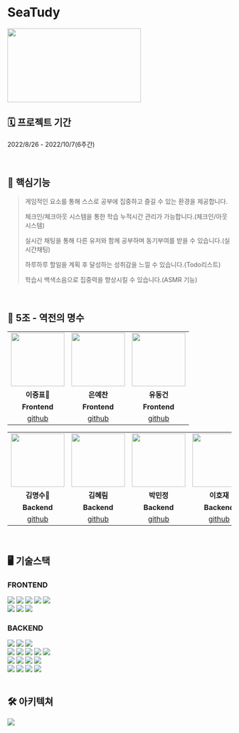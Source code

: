 # SeaTudy


<img src="https://springblog.s3.ap-northeast-2.amazonaws.com/954x528.png" width="300" height="166">

<br>

## 🗓 프로젝트 기간
2022/8/26 - 2022/10/7(6주간)

<br>

## 📌 핵심기능

> 게임적인 요소를 통해 스스로 공부에 집중하고 즐길 수 있는 환경을 제공합니다.
>
> 체크인/체크아웃 시스템을 통한 학습 누적시간 관리가 가능합니다.(체크인/아웃 시스템)
>
> 실시간 채팅을 통해 다른 유저와 함께 공부하며 동기부여를 받을 수 있습니다.(실시간채팅)
>
> 하루하루 할일을 계획 후 달성하는 성취감을 느낄 수 있습니다.(Todo리스트)
>
> 학습시 백색소음으로 집중력을 향상시킬 수 있습니다.(ASMR 기능)

<br>

## 👥 5조 - 역전의 명수
<table>
<tr>
    <td align="center"><a href="https://github.com/leejpsd" target='_blank'>
    <img src="https://springblog.s3.ap-northeast-2.amazonaws.com/jungpyo.png" width="120" height="120"></a></td>
    <td align="center"><a href="https://github.com/eunyechan" target='_blank'>
    <img src="https://springblog.s3.ap-northeast-2.amazonaws.com/yechan1.png" width="120" height="120"></a></td>
    <td align="center"><a href="https://github.com/peppermintt0504" target='_blank'>
    <img src="https://springblog.s3.ap-northeast-2.amazonaws.com/donggun.png" width="120" height="120"></a></td>
</tr>
<tr>
    <td align="center"><strong>이중표🔸</strong></td>
    <td align="center"><strong>은예찬</strong></td>
    <td align="center"><strong>유동건</strong></td>
</tr>
<tr>
    <td align="center"><b>Frontend</b></td>
    <td align="center"><b>Frontend</b></td>
    <td align="center"><b>Frontend</b></td>
</tr>
<tr>
    <td align="center"><a href="https://github.com/leejpsd" target='_blank'>github</a></td>
    <td align="center"><a href="https://github.com/eunyechan" target='_blank'>github</a></td>
    <td align="center"><a href="https://github.com/peppermintt0504" target='_blank'>github</a></td>
</tr>
</table>

<table>
<tr>
    <td align="center"><a href="https://github.com/PaulKim330" target='_blank'>
    <img src="https://springblog.s3.ap-northeast-2.amazonaws.com/myungsoo.png" width="120" height="120"></a></td>
    <td align="center"><a href="https://github.com/hlim9022" target='_blank'>
    <img src="https://springblog.s3.ap-northeast-2.amazonaws.com/heylim.png" width="120" height="120"></a></td>
    <td align="center"><a href="https://github.com/minjpark3" target='_blank'>
    <img src="https://springblog.s3.ap-northeast-2.amazonaws.com/minjung.png" width="120" height="120"></a></td>
    <td align="center"><a href="https://github.com/ghwo68" target='_blank'>
    <img src="https://springblog.s3.ap-northeast-2.amazonaws.com/hojae.png" width="120" height="120"></a></td>
</tr>
<tr>
    <td align="center"><strong>김명수🔸</strong></td>
    <td align="center"><strong>김혜림</strong></td>
    <td align="center"><strong>박민정</strong></td>
    <td align="center"><strong>이호재</strong></td>
</tr>
<tr>
    <td align="center"><b>Backend</b></td>
    <td align="center"><b>Backend</b></td>
    <td align="center"><b>Backend</b></td>
    <td align="center"><b>Backend</b></td>
</tr>
<tr>
    <td align="center"><a href="https://github.com/PaulKim330" target='_blank'>github</a></td>
    <td align="center"><a href="https://github.com/hlim9022" target='_blank'>github</a></td>
    <td align="center"><a href="https://github.com/minjpark3" target='_blank'>github</a></td>
    <td align="center"><a href="https://github.com/ghwo68" target='_blank'>github</a></td>
</tr>
</table>

<br>

## 🖥 기술스택

### FRONTEND
<div align='left'>
    <img src="https://img.shields.io/badge/react-282C34?style=for-the-badge&logo=react&logoColor=61DAFB">
    <img src="https://img.shields.io/badge/TypeScript-3178C5?style=for-the-badge&logo=TypeScript&logoColor=white">
    <img src="https://img.shields.io/badge/axios-5A29E4?style=for-the-badge&logo=axios&logoColor=white">
    <img src="https://img.shields.io/badge/Redux%20ToolKit-764ABC?style=for-the-badge&logo=redux&logoColor=white">
    <img src="https://img.shields.io/badge/Styled%20Componenets-DB7093?style=for-the-badge&logo=styled-components&logoColor=white">
    <br>
    <img src="https://img.shields.io/badge/Visual%20Studio-5C2D91?style=for-the-badge&logo=visual%20studio&logoColor=white">
    <img src="https://img.shields.io/badge/WebSocket-black?style=for-the-badge&logo=WebSocket&logoColor=white">
    <img src="https://img.shields.io/badge/Stomp-black?style=for-the-badge&logo=Stomp&logoColor=white">
    <br>
</div>


### BACKEND

<div align='left'>
    <img src="https://img.shields.io/badge/JAVA-007396?style=for-the-badge&logo=java&logoColor=white">
    <img src="https://img.shields.io/badge/Spring%20Boot-6DB33F?style=for-the-badge&logo=SpringBoot&logoColor=white">
    <img src="https://img.shields.io/badge/Spring%20Security-6DB33F?style=for-the-badge&logo=SpringSecurity&logoColor=white">
    <br>
    <img src="https://img.shields.io/badge/Intellij%20Ultimate-000000?style=for-the-badge&logo=intellij idea&logoColor=white">
    <img src="https://img.shields.io/badge/Swagger-25A162?style=for-the-badge&logo=Swagger&logoColor=white">
    <img src="https://img.shields.io/badge/Junit5-25A162?style=for-the-badge&logo=Junit5&logoColor=white">
    <img src="https://img.shields.io/badge/WebSocket-black?style=for-the-badge&logo=WebSocket&logoColor=white">
    <img src="https://img.shields.io/badge/Stomp-black?style=for-the-badge&logo=Stomp&logoColor=white">
    <br>
    <img src="https://img.shields.io/badge/MySQL-4479A1?style=for-the-badge&logo=MySQL&logoColor=white">
    <img src="https://img.shields.io/badge/Redis-DC382D?style=for-the-badge&logo=Redis&logoColor=white"/>
    <img src="https://img.shields.io/badge/NGINX-009639?style=for-the-badge&logo=NGINX&logoColor=white"/>
    <img src="https://img.shields.io/badge/GitHub%20Actions-2088FF?style=for-the-badge&logo=GitHubActions&logoColor=white"/>
    <br>
    <img src="https://img.shields.io/badge/Amazon%20EC2-232F3E?style=for-the-badge&logo=Amazon EC2&logoColor=FF9A00">
    <img src="https://img.shields.io/badge/AWS%20S3-232F3E?style=for-the-badge&logo=AmazonAWS&logoColor=FF9A00"/>
    <img src="https://img.shields.io/badge/AWS%20CodeDeploy-232F3E?style=for-the-badge&logo=AmazonAWS&logoColor=FF9A00"/>
    <img src="https://img.shields.io/badge/AWS%20RDS-232F3E?style=for-the-badge&logo=AmazonAWS&logoColor=FF9A00"/>
</div>

<br>


## 🛠 아키텍쳐
<img src="https://s3.us-west-2.amazonaws.com/secure.notion-static.com/07928ae0-08cc-454d-9acd-69fb35152349/BE_architecture-%E1%84%91%E1%85%A6%E1%84%8B%E1%85%B5%E1%84%8C%E1%85%B5-2_%282%29.jpg?X-Amz-Algorithm=AWS4-HMAC-SHA256&X-Amz-Content-Sha256=UNSIGNED-PAYLOAD&X-Amz-Credential=AKIAT73L2G45EIPT3X45%2F20221002%2Fus-west-2%2Fs3%2Faws4_request&X-Amz-Date=20221002T181908Z&X-Amz-Expires=86400&X-Amz-Signature=29a665d16151d9152d2984e0b19f4acdd743204d6c4a4970a63b5efbc1ecda1f&X-Amz-SignedHeaders=host&response-content-disposition=filename%20%3D%22BE_architecture-%25E1%2584%2591%25E1%2585%25A6%25E1%2584%258B%25E1%2585%25B5%25E1%2584%258C%25E1%2585%25B5-2%2520%282%29.jpg%22&x-id=GetObject">


